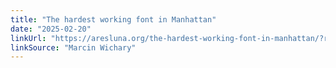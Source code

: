 ```yaml
---
title: "The hardest working font in Manhattan"
date: "2025-02-20"
linkUrl: "https://aresluna.org/the-hardest-working-font-in-manhattan/?ref=rogerwong.me"
linkSource: "Marcin Wichary"
---
```

